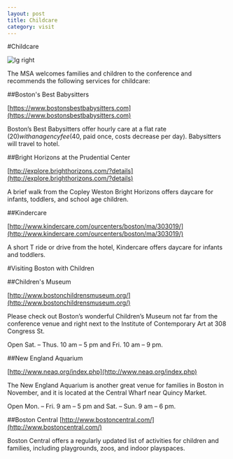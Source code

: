 ```yaml
---
layout: post
title: Childcare
category: visit
---
```



#Childcare

![lg right](http://upload.wikimedia.org/wikipedia/commons/4/42/Ralph_Hedley_The_tournament_1898.jpg "Hedley - The Tournament")

The MSA welcomes families and children to the conference and recommends the following services for childcare: 

##Boston's Best Babysitters

[https://www.bostonsbestbabysitters.com](https://www.bostonsbestbabysitters.com)

Boston’s Best Babysitters offer hourly care at a flat rate ($20) with an agency fee ($40, paid once, costs decrease per day). Babysitters will travel to hotel.

##Bright Horizons at the Prudential Center

[http://explore.brighthorizons.com/?details](http://explore.brighthorizons.com/?details)

A brief walk from the Copley Weston Bright Horizons offers daycare for infants, toddlers, and school age children.

##Kindercare

[http://www.kindercare.com/our­centers/boston/ma/303019/](http://www.kindercare.com/our­centers/boston/ma/303019/)

A short T ride or drive from the hotel, Kindercare offers daycare for infants and toddlers.

#Visiting Boston with Children

##Children's Museum

[http://www.bostonchildrensmuseum.org/](http://www.bostonchildrensmuseum.org/)

Please check out Boston’s wonderful Children’s Museum not far from the conference venue and right next to the Institute of Contemporary Art at 308 Congress St.
Open Sat. – Thus. 10 am – 5 pm and Fri. 10 am  – 9 pm. 

##New England Aquarium

[http://www.neaq.org/index.php](http://www.neaq.org/index.php)
The New England Aquarium is another great venue for families in Boston in November, and it is located at the Central Wharf near Quincy Market.

Open Mon. – Fri. 9 am – 5 pm and Sat. – Sun. 9 am – 6 pm. 

##Boston Central
[http://www.bostoncentral.com/](http://www.bostoncentral.com/)
Boston Central offers a regularly updated list of activities for children and families, including playgrounds, zoos, and indoor playspaces.